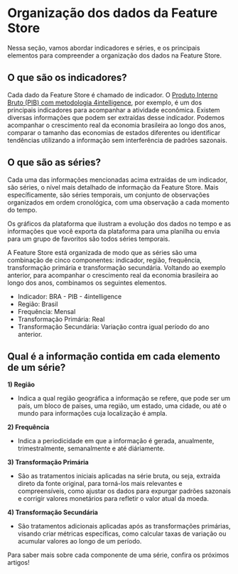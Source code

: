 # Organização dos dados da Feature Store

Nessa seção, vamos abordar indicadores e séries, e os principais elementos para compreender a organização dos dados na Feature Store.

## O que são os indicadores?

Cada dado da Feature Store é chamado de indicador. O [Produto Interno Bruto (PIB) com metodologia 4intelligence](https://4casthub.ai/feature-store/indicators/BRGDP0081), por exemplo, é um dos principais indicadores para acompanhar a atividade econômica. Existem diversas informações que podem ser extraídas desse indicador. Podemos acompanhar o crescimento real da economia brasileira ao longo dos anos, comparar o tamanho das economias de estados diferentes ou identificar tendências utilizando a informação sem interferência de padrões sazonais.

## O que são as séries?

Cada uma das informações mencionadas acima extraídas de um indicador, são séries, o nível mais detalhado de informação da Feature Store. Mais específicamente, são séries temporais, um conjunto de observações organizados em ordem cronológica, com uma observação a cada momento do tempo.

Os gráficos da plataforma que ilustram a evolução dos dados no tempo e as informações que você exporta da plataforma para uma planilha ou envia para um grupo de favoritos são todos séries temporais.

A Feature Store está organizada de modo que as séries são uma combinação de cinco componentes: indicador, região, frequência, transformação primária e transformação secundária. Voltando ao exemplo anterior, para acompanhar o crescimento real da economia brasileira ao longo dos anos, combinamos os seguintes elementos.

-   Indicador: BRA - PIB - 4intelligence
-   Região: Brasil
-   Frequência: Mensal
-   Transformação Primária: Real
-   Transformação Secundária: Variação contra igual período do ano anterior.

## Qual é a informação contida em cada elemento de um série?

**1) Região**

-   Indica a qual região geográfica a informação se refere, que pode ser um país, um bloco de países, uma região, um estado, uma cidade, ou até o mundo para informações cuja localização é ampla.

**2) Frequência**

-   Indica a periodicidade em que a informação é gerada, anualmente, trimestralmente, semanalmente e até diáriamente.

**3) Transformação Primária**

-   São as tratamentos iniciais aplicadas na série bruta, ou seja, extraída direto da fonte original, para torná-los mais relevantes e compreensíveis, como ajustar os dados para expurgar padrões sazonais e corrigir valores monetários para refletir o valor atual da moeda.

**4) Transformação Secundária**

-   São tratamentos adicionais aplicadas após as transformações primárias, visando criar métricas específicas, como calcular taxas de variação ou acumular valores ao longo de um período.

Para saber mais sobre cada componente de uma série, confira os próximos artigos!
